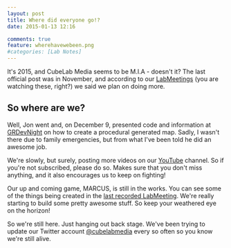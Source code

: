 ```yaml
---
layout: post
title: Where did everyone go!?
date: 2015-01-13 12:16

comments: true
feature: wherehavewebeen.png
#categories: [Lab Notes]
---
```

It's 2015, and CubeLab Media seems to be M.I.A - doesn't it? The last official post was in November, and according to our <a href="https://www.youtube.com/playlist?list=PLAUwg6U-j1vJ5qRzLddd3jodWv-v5EypQ" target="_blank">LabMeetings</a> (you are watching these, right?) we said we plan on doing more.
<h2>So where are we?</h2>
Well, Jon went and, on December 9, presented code and information at <a href="http://grdevnight.org/" target="_blank">GRDevNight</a> on how to create a procedural generated map. Sadly, I wasn't there due to family emergencies, but from what I've been told he did an awesome job.

We're slowly, but surely, posting more videos on our <a href="http://www.youtube.com/user/CubeLabMediaVideos" target="_blank">YouTube</a> channel. So if you're not subscribed, please do so. Makes sure that you don't miss anything, and it also encourages us to keep on fighting!

Our up and coming game, MARCUS, is still in the works. You can see some of the things being created in the <a href="http://youtu.be/h0yGPqPeO5o?t=29m1s" target="_blank">last recorded LabMeeting</a>. We're really starting to build some pretty awesome stuff. So keep your weathered eye on the horizon!

So we're still here. Just hanging out back stage. We've been trying to update our Twitter account <a href="http://twitter.com/cubelabmedia" target="_blank">@cubelabmedia</a> every so often so you know we're still alive.
